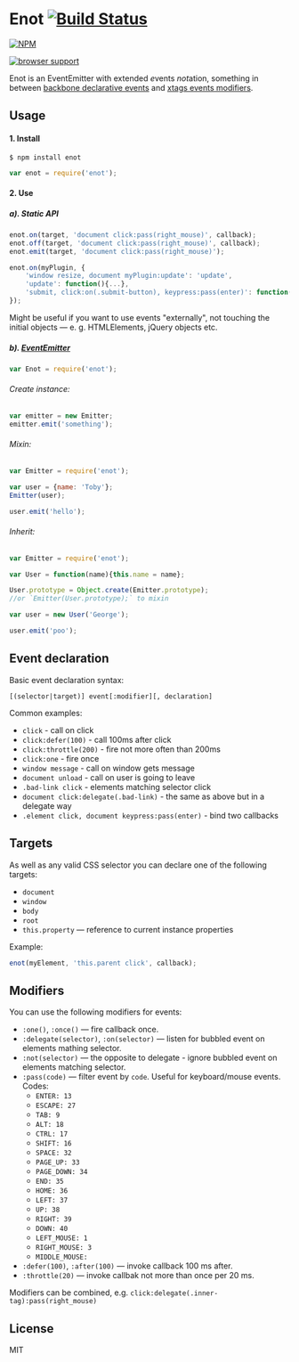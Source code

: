 # Enot [![Build Status](https://travis-ci.org/dfcreative/enot.svg?branch=master)](https://travis-ci.org/dfcreative/enot)

[![NPM](https://nodei.co/npm/enot.png?downloads=true&downloadRank=true&stars=true)](https://nodei.co/npm/enot/)

[![browser support](https://ci.testling.com/dfcreative/enot.png)
](https://ci.testling.com/dfcreative/enot)

Enot is an EventEmitter with extended <em>e</em>vents <em>not</em>ation, something in between [backbone declarative events](http://backbonejs.org/#View-delegateEvents) and [xtags events modifiers](http://www.x-tags.org/docs#pseudos).


## Usage

#### 1. Install

`$ npm install enot`

```js
var enot = require('enot');
```

#### 2. Use

##### a). Static API

```js
enot.on(target, 'document click:pass(right_mouse)', callback);
enot.off(target, 'document click:pass(right_mouse)', callback);
enot.emit(target, 'document click:pass(right_mouse)');

enot.on(myPlugin, {
	'window resize, document myPlugin:update': 'update',
	'update': function(){...},
	'submit, click:on(.submit-button), keypress:pass(enter)': function(){...}
});
```

Might be useful if you want to use events "externally", not touching the initial objects — e. g. HTMLElements, jQuery objects etc.


##### b). [EventEmitter](https://github.com/component/emitter)

```js
var Enot = require('enot');
```

###### Create instance:

```js
var emitter = new Emitter;
emitter.emit('something');
```

###### Mixin:

```js
var Emitter = require('enot');

var user = {name: 'Toby'};
Emitter(user);

user.emit('hello');
```

###### Inherit:

```js
var Emitter = require('enot');

var User = function(name){this.name = name};

User.prototype = Object.create(Emitter.prototype);
//or `Emitter(User.prototype);` to mixin

var user = new User('George');

user.emit('poo');
```


## Event declaration

Basic event declaration syntax:

`[(selector|target)] event[:modifier][, declaration]`


Common examples:

* `click` - call on click
* `click:defer(100)` - call 100ms after click
* `click:throttle(200)` - fire not more often than 200ms
* `click:one` - fire once
* `window message` - call on window gets message
* `document unload` - call on user is going to leave
* `.bad-link click` - elements matching selector click
* `document click:delegate(.bad-link)` - the same as above but in a delegate way
* `.element click, document keypress:pass(enter)` - bind two callbacks
<!-- `keypress:pass(ctrl + alt + del)` - catch windows task manager call -->
<!-- `keypress:pass(/y/i) + keypress:pass(/e/i) + keypress:pass(/s/i)` - catch user’s consent. -->
<!-- `touch` - normalized crossbrowser gesture -->
<!-- `all` - call on any event -->


## Targets


As well as any valid CSS selector you can declare one of the following targets:

* `document`
* `window`
* `body`
* `root`
* `this.property` — reference to current instance properties

Example:

```js
enot(myElement, 'this.parent click', callback);
```


## Modifiers

You can use the following modifiers for events:

* `:one()`, `:once()` — fire callback once.
* `:delegate(selector)`, `:on(selector)` — listen for bubbled event on elements mathing selector.
* `:not(selector)` — the opposite to delegate - ignore bubbled event on elements matching selector.
* `:pass(code)` — filter event by `code`. Useful for keyboard/mouse events. Codes:
	* `ENTER: 13`
	* `ESCAPE: 27`
	* `TAB: 9`
	* `ALT: 18`
	* `CTRL: 17`
	* `SHIFT: 16`
	* `SPACE: 32`
	* `PAGE_UP: 33`
	* `PAGE_DOWN: 34`
	* `END: 35`
	* `HOME: 36`
	* `LEFT: 37`
	* `UP: 38`
	* `RIGHT: 39`
	* `DOWN: 40`
	* `LEFT_MOUSE: 1`
	* `RIGHT_MOUSE: 3`
	* `MIDDLE_MOUSE: `
* `:defer(100)`, `:after(100)` — invoke callback 100 ms after.
* `:throttle(20)` — invoke callbak not more than once per 20 ms.

Modifiers can be combined, e.g. `click:delegate(.inner-tag):pass(right_mouse)`


## License

MIT
